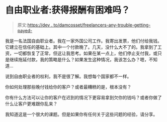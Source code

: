 # 自由职业者:获得报酬有困难吗？

> 原文:[https://dev . to/damcosset/freelancers-any-trouble-getting-payed-](https://dev.to/damcosset/freelancers-any-trouble-getting-payed-)

我是一名法国自由职业者。我在一家外国公司工作。我寄出发票，他们付给我钱。它建立在信任的基础上。其中一个付款晚了。几天，没什么大不了的。我拿到了工资，一切都恢复了正常，但这让我思考。如果在某一点上，他们停止支付我，或只是继续拖延付款，我的策略是什么？如果发生这种情况，我该怎么办？嗯，不知道...

说到自由职业者的权利，我不是很了解。我想每个国家都不一样。

你如何处理那些晚付钱给你的客户？或者最糟糕的是，根本没有？

你有什么方法可以让你的客户在迟到的情况下更容易拿到欠你的钱吗？或者你做了什么让客户更难跟你乱来？

我知道这是一个很大的课题。但是如果你有任何关于这些问题的经验，请分享。